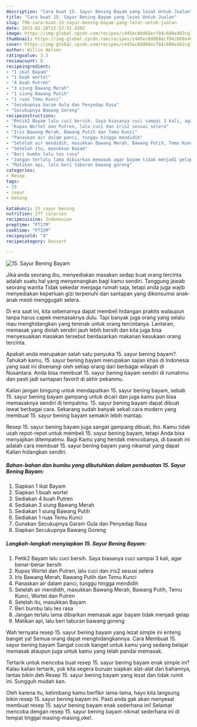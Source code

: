 ```yaml
---
description: "Cara buat 15. Sayur Bening Bayam yang lezat Untuk Jualan"
title: "Cara buat 15. Sayur Bening Bayam yang lezat Untuk Jualan"
slug: 796-cara-buat-15-sayur-bening-bayam-yang-lezat-untuk-jualan
date: 2021-02-28T22:53:51.420Z
image: https://img-global.cpcdn.com/recipes/c445ec8dd68ecf84/680x482cq70/15-sayur-bening-bayam-foto-resep-utama.jpg
thumbnail: https://img-global.cpcdn.com/recipes/c445ec8dd68ecf84/680x482cq70/15-sayur-bening-bayam-foto-resep-utama.jpg
cover: https://img-global.cpcdn.com/recipes/c445ec8dd68ecf84/680x482cq70/15-sayur-bening-bayam-foto-resep-utama.jpg
author: Willie Nelson
ratingvalue: 3.3
reviewcount: 8
recipeingredient:
- "1 ikat Bayam"
- "1 buah wortel"
- "4 buah Putren"
- "3 siung Bawang Merah"
- "1 siung Bawang Putih"
- "1 ruas Temu Kunci"
- "Secukupnya Garam Gula dan Penyedap Rasa"
- "Secukupnya Bawang Goreng"
recipeinstructions:
- "Petik2 Bayam lalu cuci bersih. Saya biasanya cuci sampai 3 kali, agar benar-benar bersih"
- "Kupas Wortel dan Putren, lalu cuci dan iris2 sesuai selera"
- "Iris Bawang Merah, Bawang Putih dan Temu Kunci"
- "Panaskan air dalam panci, tunggu hingga mendidih"
- "Setelah air mendidih, masukkan Bawang Merah, Bawang Putih, Temu Kunci, Wortel dan Putren"
- "Setelah itu, masukkan Bayam"
- "Beri bumbu lalu tes rasa"
- "Jangan terlalu lama dibiarkan memasak agar bayam tidak menjadi gelap"
- "Matikan api, lalu beri taburan bawang goreng"
categories:
- Resep
tags:
- 15
- sayur
- bening

katakunci: 15 sayur bening 
nutrition: 277 calories
recipecuisine: Indonesian
preptime: "PT17M"
cooktime: "PT32M"
recipeyield: "4"
recipecategory: Dessert

---
```



![15. Sayur Bening Bayam](https://img-global.cpcdn.com/recipes/c445ec8dd68ecf84/680x482cq70/15-sayur-bening-bayam-foto-resep-utama.jpg)

Jika anda seorang ibu, menyediakan masakan sedap buat orang tercinta adalah suatu hal yang menyenangkan bagi kamu sendiri. Tanggung jawab seorang  wanita Tidak sekedar menjaga rumah saja, tetapi anda juga wajib menyediakan keperluan gizi terpenuhi dan santapan yang dikonsumsi anak-anak mesti menggugah selera.

Di era  saat ini, kita sebenarnya dapat membeli hidangan praktis walaupun tanpa harus capek memasaknya dulu. Tapi banyak juga orang yang selalu mau menghidangkan yang terenak untuk orang tercintanya. Lantaran, memasak yang diolah sendiri jauh lebih bersih dan kita juga bisa menyesuaikan masakan tersebut berdasarkan makanan kesukaan orang tercinta. 



Apakah anda merupakan salah satu penyuka 15. sayur bening bayam?. Tahukah kamu, 15. sayur bening bayam merupakan sajian khas di Indonesia yang saat ini disenangi oleh setiap orang dari berbagai wilayah di Nusantara. Anda bisa membuat 15. sayur bening bayam sendiri di rumahmu dan pasti jadi santapan favorit di akhir pekanmu.

Kalian jangan bingung untuk mendapatkan 15. sayur bening bayam, sebab 15. sayur bening bayam gampang untuk dicari dan juga kamu pun bisa memasaknya sendiri di tempatmu. 15. sayur bening bayam dapat dibuat lewat berbagai cara. Sekarang sudah banyak sekali cara modern yang membuat 15. sayur bening bayam semakin lebih mantap.

Resep 15. sayur bening bayam juga sangat gampang dibuat, lho. Kamu tidak usah repot-repot untuk membeli 15. sayur bening bayam, tetapi Anda bisa menyajikan ditempatmu. Bagi Kamu yang hendak mencobanya, di bawah ini adalah cara membuat 15. sayur bening bayam yang nikamat yang dapat Kalian hidangkan sendiri.

<!--inarticleads1-->

##### Bahan-bahan dan bumbu yang dibutuhkan dalam pembuatan 15. Sayur Bening Bayam:

1. Siapkan 1 ikat Bayam
1. Siapkan 1 buah wortel
1. Sediakan 4 buah Putren
1. Sediakan 3 siung Bawang Merah
1. Sediakan 1 siung Bawang Putih
1. Sediakan 1 ruas Temu Kunci
1. Gunakan Secukupnya Garam Gula dan Penyedap Rasa
1. Siapkan Secukupnya Bawang Goreng




<!--inarticleads2-->

##### Langkah-langkah menyiapkan 15. Sayur Bening Bayam:

1. Petik2 Bayam lalu cuci bersih. Saya biasanya cuci sampai 3 kali, agar benar-benar bersih
1. Kupas Wortel dan Putren, lalu cuci dan iris2 sesuai selera
1. Iris Bawang Merah, Bawang Putih dan Temu Kunci
1. Panaskan air dalam panci, tunggu hingga mendidih
1. Setelah air mendidih, masukkan Bawang Merah, Bawang Putih, Temu Kunci, Wortel dan Putren
1. Setelah itu, masukkan Bayam
1. Beri bumbu lalu tes rasa
1. Jangan terlalu lama dibiarkan memasak agar bayam tidak menjadi gelap
1. Matikan api, lalu beri taburan bawang goreng




Wah ternyata resep 15. sayur bening bayam yang lezat simple ini enteng banget ya! Semua orang dapat menghidangkannya. Cara Membuat 15. sayur bening bayam Sangat cocok banget untuk kamu yang sedang belajar memasak ataupun juga untuk kamu yang telah pandai memasak.

Tertarik untuk mencoba buat resep 15. sayur bening bayam enak simple ini? Kalau kalian tertarik, yuk kita segera buruan siapkan alat-alat dan bahannya, lantas bikin deh Resep 15. sayur bening bayam yang lezat dan tidak rumit ini. Sungguh mudah kan. 

Oleh karena itu, ketimbang kamu berfikir lama-lama, hayo kita langsung bikin resep 15. sayur bening bayam ini. Pasti anda gak akan menyesal membuat resep 15. sayur bening bayam enak sederhana ini! Selamat mencoba dengan resep 15. sayur bening bayam nikmat sederhana ini di tempat tinggal masing-masing,oke!.

